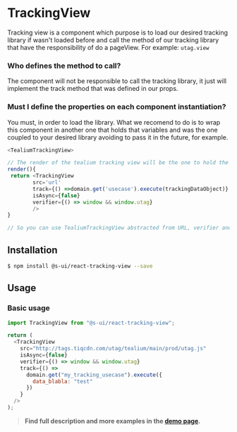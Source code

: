# TrackingView

Tracking view is a component which purpose is to load our desired tracking library if wasn't loaded before and call the method of our tracking library that have the responsibility of do a pageView. For example:
`utag.view`

### Who defines the method to call?

The component will not be responsible to call the tracking library, it just will implement the track method that was defined in our props.

### Must I define the properties on each component instantiation?

You must, in order to load the library. What we recomend to do is to wrap this component in another one that holds that variables and was the one coupled to your desired library avoiding to pass it in the future, for example.

```javascript
<TealiumTrackingView>

// The render of the tealium tracking view will be the one to hold the src and maybe also the useCase (is up to you)
render(){
 return <TrackingView
        src='url'
        track={() =>domain.get('usecase').execute(trackingDataObject)}
        isAsync={false}
        verifier={() => window && window.utag}
        />
}

// So you can use TealiumTrackingView abstracted from URL, verifier and even usecase
```

## Installation

```sh
$ npm install @s-ui/react-tracking-view --save
```

## Usage

### Basic usage

```js
import TrackingView from "@s-ui/react-tracking-view";

return (
  <TrackingView
    src="http://tags.tiqcdn.com/utag/tealium/main/prod/utag.js"
    isAsync={false}
    verifier={() => window && window.utag}
    track={() =>
      domain.get("my_tracking_usecase").execute({
        data_blabla: "test"
      })
    }
  />
);
```

> **Find full description and more examples in the [demo page](#).**

